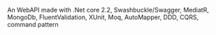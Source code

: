 An WebAPI made with .Net core 2.2, Swashbuckle/Swagger, MediatR, MongoDb, FluentValidation, XUnit, Moq, AutoMapper, DDD, CQRS,  command pattern